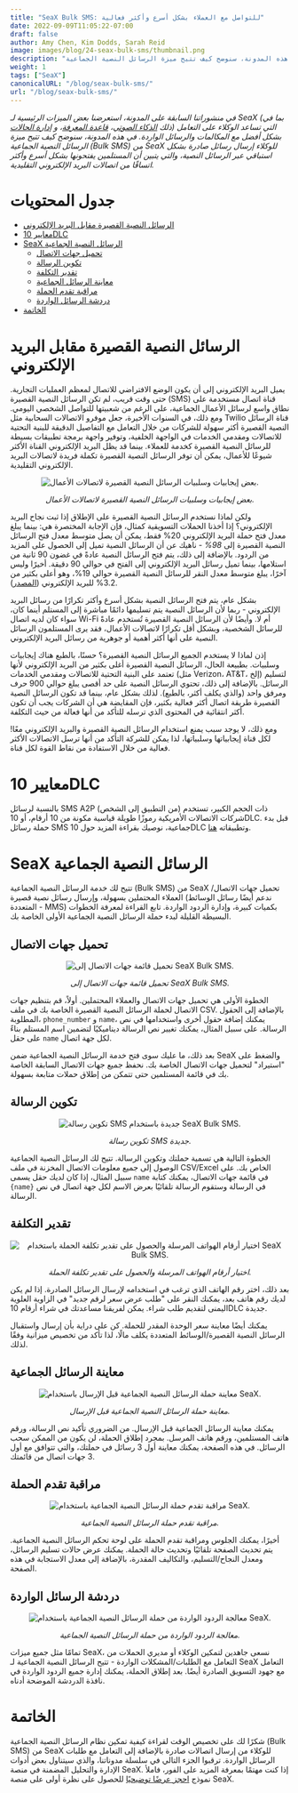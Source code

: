 ```yaml
---
title: "SeaX Bulk SMS: للتواصل مع العملاء بشكل أسرع وأكثر فعالية"
date: 2022-09-09T11:05:22-07:00
draft: false
author: Amy Chen, Kim Dodds, Sarah Reid
image: images/blog/24-seax-bulk-sms/thumbnail.png
description: "في هذه المدونة، سنوضح كيف تتيح ميزة الرسائل النصية الجماعية (Bulk SMS) من SeaX للوكلاء إرسال رسائل صادرة بشكل استباقي عبر الرسائل النصية."
weight: 1
tags: ["SeaX"]
canonicalURL: "/blog/seax-bulk-sms/"
url: "/blog/seax-bulk-sms/"
---
```


*في منشوراتنا السابقة على المدونة، استعرضنا بعض الميزات الرئيسية لـ SeaX (بما في ذلك [الذكاء الصوتي](https://seasalt.ai/blog/21-seax-voice-intelligence/)، [قاعدة المعرفة](https://seasalt.ai/blog/22-seax-knowledge-base/)، و [إدارة الحالات](https://seasalt.ai/blog/23-seax-case-management/)) التي تساعد الوكلاء على التعامل بشكل أفضل مع المكالمات والرسائل الواردة. في هذه المدونة، سنوضح كيف تتيح ميزة الرسائل النصية الجماعية (Bulk SMS) من SeaX للوكلاء إرسال رسائل صادرة بشكل استباقي عبر الرسائل النصية، والتي يتبين أن المستلمين يفتحونها بشكل أسرع وأكثر اتساقًا من اتصالات البريد الإلكتروني التقليدية.*

# جدول المحتويات
- [الرسائل النصية القصيرة مقابل البريد الإلكتروني](#sms-vs-email)
- [معايير 10DLC](#10dlc-standards)
- [SeaX الرسائل النصية الجماعية](#seax-bulk-sms)
    - [تحميل جهات الاتصال](#contact-upload)
    - [تكوين الرسالة](#message-composition)
    - [تقدير التكلفة](#cost-estimate)
    - [معاينة الرسائل الجماعية](#bulk-message-preview)
    - [مراقبة تقدم الحملة](#campaign-progress-monitoring)
    - [دردشة الرسائل الواردة](#incoming-message-chat)
- [الخاتمة](#closing)

# الرسائل النصية القصيرة مقابل البريد الإلكتروني

يميل البريد الإلكتروني إلى أن يكون الوضع الافتراضي للاتصال لمعظم العمليات التجارية. حتى وقت قريب، لم تكن الرسائل النصية القصيرة (SMS) قناة اتصال مستخدمة على نطاق واسع لرسائل الأعمال الجماعية، على الرغم من شعبيتها للتواصل الشخصي اليومي. ومع ذلك، في السنوات الأخيرة، جعل موفرو الاتصالات السحابية مثل Twilio قناة الرسائل النصية القصيرة أكثر سهولة للشركات من خلال التعامل مع التفاصيل الدقيقة للبنية التحتية للاتصالات ومقدمي الخدمات في الواجهة الخلفية، وتوفير واجهة برمجة تطبيقات بسيطة للرسائل النصية القصيرة كخدمة للعملاء. بينما قد يظل البريد الإلكتروني القناة الأكثر شيوعًا للأعمال، يمكن أن توفر الرسائل النصية القصيرة تكملة فريدة لاتصالات البريد الإلكتروني التقليدية.

<center>
<img src="/images/blog/24-seax-bulk-sms/1-pros-cons.png" alt="بعض إيجابيات وسلبيات الرسائل النصية القصيرة لاتصالات الأعمال."/>

*بعض إيجابيات وسلبيات الرسائل النصية القصيرة لاتصالات الأعمال.*
</center>

ولكن لماذا نستخدم الرسائل النصية القصيرة على الإطلاق إذا ثبت نجاح البريد الإلكتروني؟ إذا أخذنا الحملات التسويقية كمثال، فإن الإجابة المختصرة هي: بينما يبلغ معدل فتح حملة البريد الإلكتروني 20% فقط، يمكن أن يصل متوسط معدل فتح الرسائل النصية القصيرة إلى *98%* - ناهيك عن أن الرسائل النصية تميل إلى الحصول على المزيد من الردود. بالإضافة إلى ذلك، يتم فتح الرسائل النصية عادةً في غضون 90 ثانية من استلامها، بينما تميل رسائل البريد الإلكتروني إلى الفتح في حوالي 90 دقيقة. أخيرًا وليس آخرًا، يبلغ متوسط معدل النقر للرسائل النصية القصيرة حوالي 19%، وهو أعلى بكثير من 3.2% للبريد الإلكتروني ([المصدر](https://manychat.com/blog/sms-vs-email-marketing-2021/)).

بشكل عام، يتم فتح الرسائل النصية بشكل أسرع وأكثر تكرارًا من رسائل البريد الإلكتروني - ربما لأن الرسائل النصية يتم تسليمها دائمًا مباشرة إلى المستلم أينما كان، سواء كان لديه اتصال Wi-Fi أم لا. وأيضًا لأن الرسائل النصية القصيرة تُستخدم عادةً للرسائل الشخصية، وبشكل أقل تكرارًا لاتصالات الأعمال، فقد يرى المستلمون الرسائل النصية على أنها أكثر أهمية أو جوهرية من رسائل البريد الإلكتروني.

إذن لماذا لا يستخدم الجميع الرسائل النصية القصيرة؟ حسنًا، بالطبع هناك إيجابيات وسلبيات. بطبيعة الحال، الرسائل النصية القصيرة أغلى بكثير من البريد الإلكتروني لأنها تعتمد على البنية التحتية للاتصالات ومقدمي الخدمات (مثل Verizon، AT&T، إلخ) لتسليم الرسائل. بالإضافة إلى ذلك، تحتوي الرسائل النصية على حد أقصى يبلغ حوالي 900 حرف ومرفق واحد (والذي يكلف أكثر، بالطبع). لذلك بشكل عام، بينما قد تكون الرسائل النصية القصيرة طريقة اتصال أكثر فعالية بكثير، فإن المقايضة هي أن الشركات يجب أن تكون أكثر انتقائية في المحتوى الذي ترسله للتأكد من أنها فعالة من حيث التكلفة.

ومع ذلك، لا يوجد سبب يمنع استخدام الرسائل النصية القصيرة والبريد الإلكتروني معًا! لكل قناة إيجابياتها وسلبياتها، لذا يمكن للشركة التأكد من أنها ترسل الاتصالات الأكثر فعالية من خلال الاستفادة من نقاط القوة لكل قناة.

# معايير 10DLC

بالنسبة لرسائل SMS A2P (من التطبيق إلى الشخص) ذات الحجم الكبير، تستخدم شركات الاتصالات الأمريكية رموزًا طويلة قياسية مكونة من 10 أرقام، أو 10DLC. قبل بدء حملة رسائل SMS جماعية، نوصيك بقراءة المزيد حول 10DLC وتطبيقاته [هنا](https://support.twilio.com/hc/en-us-articles/1260800720410-What-is-A2P-10DLC-).

# SeaX الرسائل النصية الجماعية

تتيح لك خدمة الرسائل النصية الجماعية (Bulk SMS) من SeaX تحميل جهات الاتصال/العملاء المحتملين بسهولة، وإرسال رسائل نصية قصيرة (ندعم أيضًا رسائل الوسائط المتعددة - MMS) بكميات كبيرة، وإدارة الردود الواردة. تابع القراءة لمعرفة الخطوات البسيطة القليلة لبدء حملة الرسائل النصية الجماعية الأولى الخاصة بك.

## تحميل جهات الاتصال

<center>
<img src="/images/blog/24-seax-bulk-sms/2-contact-upload.png" alt="تحميل قائمة جهات الاتصال إلى SeaX Bulk SMS."/>

*تحميل قائمة جهات الاتصال إلى SeaX Bulk SMS.*
</center>

الخطوة الأولى هي تحميل جهات الاتصال والعملاء المحتملين. أولاً، قم بتنظيم جهات الاتصال لحملة الرسائل النصية القصيرة الخاصة بك في ملف CSV. بالإضافة إلى الحقول المطلوبة، `phone_number` و `name`، يمكنك إضافة حقول أخرى واستخدامها في نص الرسالة. على سبيل المثال، يمكنك تغيير نص الرسالة ديناميكيًا لتضمين اسم المستلم بناءً على حقل `name` لكل جهة اتصال.

بعد ذلك، ما عليك سوى فتح خدمة الرسائل النصية الجماعية ضمن SeaX والضغط على "استيراد" لتحميل جهات الاتصال الخاصة بك. نحفظ جميع جهات الاتصال السابقة الخاصة بك في قائمة المستلمين حتى تتمكن من إطلاق حملات متابعة بسهولة.

## تكوين الرسالة

<center>
<img src="/images/blog/24-seax-bulk-sms/3-message-draft.png" alt="تكوين رسالة SMS جديدة باستخدام SeaX Bulk SMS."/>

*تكوين رسالة SMS جديدة.*
</center>

الخطوة التالية هي تسمية حملتك وتكوين الرسالة. تتيح لك الرسائل النصية الجماعية الوصول إلى جميع معلومات الاتصال المخزنة في ملف CSV/Excel الخاص بك. على سبيل المثال، إذا كان لديك حقل يسمى `name` في قائمة جهات الاتصال، يمكنك كتابة `{name}` في الرسالة وستقوم الرسالة تلقائيًا بعرض الاسم لكل جهة اتصال في نص الرسالة.

## تقدير التكلفة

<center>
<img src="/images/blog/24-seax-bulk-sms/4-cost-estimate.png" alt="اختيار أرقام الهواتف المرسلة والحصول على تقدير تكلفة الحملة باستخدام SeaX Bulk SMS."/>

*اختيار أرقام الهواتف المرسلة والحصول على تقدير تكلفة الحملة.*
</center>

بعد ذلك، اختر رقم الهاتف الذي ترغب في استخدامه لإرسال الرسائل الصادرة. إذا لم يكن لديك رقم هاتف بعد، يمكنك النقر على "طلب عرض سعر لرقم جديد" في الزاوية العلوية اليمنى لتقديم طلب شراء. يمكن لفريقنا مساعدتك في شراء أرقام 10DLC جديدة.

يمكنك أيضًا معاينة سعر الوحدة المقدر للحملة. كن على دراية بأن إرسال واستقبال الرسائل النصية القصيرة/الوسائط المتعددة يكلف مالًا، لذا تأكد من تخصيص ميزانية وفقًا لذلك.

## معاينة الرسائل الجماعية

<center>
<img src="/images/blog/24-seax-bulk-sms/5-preview.png" alt="معاينة حملة الرسائل النصية الجماعية قبل الإرسال باستخدام SeaX."/>

*معاينة حملة الرسائل النصية الجماعية قبل الإرسال.*
</center>

يمكنك معاينة الرسائل الجماعية قبل الإرسال. من الضروري تأكيد نص الرسالة، ورقم هاتف المستلمين، ورقم هاتف المرسل. بمجرد إطلاق الحملة، لن يكون من الممكن سحب الرسائل. في هذه الصفحة، يمكنك معاينة أول 3 رسائل في حملتك، والتي تتوافق مع أول 3 جهات اتصال من قائمتك.

## مراقبة تقدم الحملة

<center>
<img src="/images/blog/24-seax-bulk-sms/6-monitor.png" alt="مراقبة تقدم حملة الرسائل النصية الجماعية باستخدام SeaX."/>

*مراقبة تقدم حملة الرسائل النصية الجماعية.*
</center>

أخيرًا، يمكنك الجلوس ومراقبة تقدم الحملة على لوحة تحكم الرسائل النصية الجماعية. يتم تحديث الصفحة تلقائيًا وتحديث حالة الحملة. يمكنك عرض حالات تسليم الرسائل، ومعدل النجاح/التسليم، والتكاليف المقدرة، بالإضافة إلى معدل الاستجابة في هذه الصفحة.

## دردشة الرسائل الواردة

<center>
<img src="/images/blog/24-seax-bulk-sms/7-chat.png" alt="معالجة الردود الواردة من حملة الرسائل النصية الجماعية باستخدام SeaX."/>

*معالجة الردود الواردة من حملة الرسائل النصية الجماعية.*
</center>

تمامًا مثل جميع ميزات SeaX، نسعى جاهدين لتمكين الوكلاء أو مديري الحملات من التعامل مع الطلبات/المشكلات الواردة - تتيح الرسائل النصية الجماعية لـ SeaX التعامل مع جهود التسويق الصادرة أيضًا. بعد إطلاق الحملة، يمكنك إدارة جميع الردود الواردة في نافذة الدردشة الموضحة أدناه.

# الخاتمة

شكرًا لك على تخصيص الوقت لقراءة كيفية تمكين نظام الرسائل النصية الجماعية (Bulk SMS) من SeaX للوكلاء من إرسال اتصالات صادرة بالإضافة إلى التعامل مع طلبات الرسائل الواردة. ترقبوا الجزء التالي في سلسلة مدوناتنا، والذي سيتناول بعض أدوات الإدارة والتحليل المضمنة في منصة SeaX. إذا كنت مهتمًا بمعرفة المزيد على الفور، فاملأ نموذج [احجز عرضًا توضيحيًا](https://meetings.hubspot.com/seasalt-ai/seasalt-meeting) للحصول على نظرة أولى على منصة SeaX.